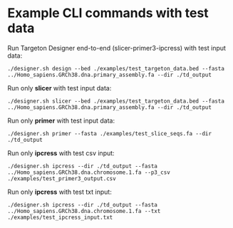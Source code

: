 # Example CLI commands with test data

Run Targeton Designer end-to-end (slicer-primer3-ipcress) with test input data:

`
./designer.sh design --bed ./examples/test_targeton_data.bed --fasta ../Homo_sapiens.GRCh38.dna.primary_assembly.fa --dir ./td_output
`

Run only **slicer** with test input data: 

`
./designer.sh slicer --bed ./examples/test_targeton_data.bed --fasta ../Homo_sapiens.GRCh38.dna.primary_assembly.fa --dir ./td_output
`

Run only **primer** with test input data: 

`
./designer.sh primer --fasta ./examples/test_slice_seqs.fa --dir ./td_output
`

Run only **ipcress** with test csv input: 

`
./designer.sh ipcress --dir ./td_output --fasta ../Homo_sapiens.GRCh38.dna.chromosome.1.fa --p3_csv ./examples/test_primer3_output.csv
`

Run only **ipcress** with test txt input: 

`
./designer.sh ipcress --dir ./td_output --fasta ../Homo_sapiens.GRCh38.dna.chromosome.1.fa --txt ./examples/test_ipcress_input.txt
`
